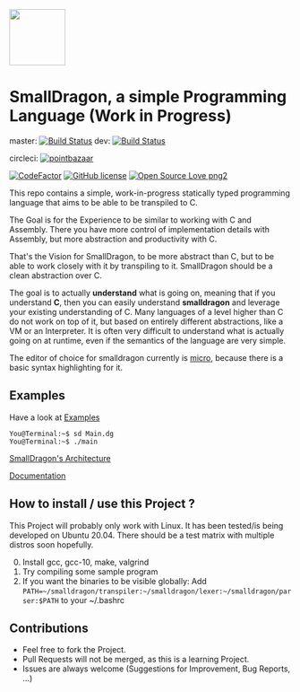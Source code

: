 <img src="https://raw.githubusercontent.com/pointbazaar/smalldragon/dev/lexer/img/dragon-logo.svg" width="100" height="100"/>

# SmallDragon, a simple Programming Language (Work in Progress) 
master: [![Build Status](https://travis-ci.org/pointbazaar/smalldragon.svg?branch=master)](https://travis-ci.org/pointbazaar/smalldragon)
dev: [![Build Status](https://travis-ci.org/pointbazaar/smalldragon.svg?branch=dev)](https://travis-ci.org/pointbazaar/smalldragon)


circleci:
[![pointbazaar](https://circleci.com/gh/pointbazaar/smalldragon.svg?style=shield)](https://app.circleci.com/pipelines/github/pointbazaar/smalldragon)

[![CodeFactor](https://www.codefactor.io/repository/github/pointbazaar/smalldragon/badge)](https://www.codefactor.io/repository/github/pointbazaar/smalldragon)
[![GitHub license](https://img.shields.io/github/license/pointbazaar/smalldragon.svg)](https://github.com/pointbazaar/smalldragon/blob/master/LICENSE)
[![Open Source Love png2](https://badges.frapsoft.com/os/v2/open-source.png?v=103)](https://github.com/ellerbrock/open-source-badges/)
 
This repo contains a simple, work-in-progress statically typed programming language that aims to be able to be transpiled to C.

The Goal is for the Experience to be similar to working with C and Assembly. 
There you have more control of implementation details with Assembly, but more abstraction and productivity with C.

That's the Vision for SmallDragon, to be more abstract than C, but to be able to work closely with it by transpiling to it. 
SmallDragon should be a clean abstraction over C.

The goal is to actually **understand** what is going on, meaning that if you understand **C**, then you can easily understand 
**smalldragon** and leverage your existing understanding of C. Many languages of a level higher than C do not work
on top of it, but based on entirely different abstractions, like a VM or an Interpreter. It is often very difficult to understand
what is actually going on at runtime, even if the semantics of the language are very simple. 


The editor of choice for smalldragon currently is [micro](https://micro-editor.github.io/), because there is a basic syntax highlighting for it.

## Examples
Have a look at [Examples](https://github.com/pointbazaar/smalldragon/tree/dev/examples)

```console
You@Terminal:~$ sd Main.dg
You@Terminal:~$ ./main
```

[SmallDragon's Architecture](https://raw.githubusercontent.com/pointbazaar/smalldragon/dev/docs/architecture.svg)

[Documentation](https://smalldragon.org)

## How to install / use this Project ?

This Project will probably only work with Linux.
It has been tested/is being developed on Ubuntu 20.04.
There should be a test matrix with multiple distros soon hopefully.

0. Install gcc, gcc-10, make, valgrind 
1. Try compiling some sample program
2. If you want the binaries to be visible globally:
   Add 
   ```PATH=~/smalldragon/transpiler:~/smalldragon/lexer:~/smalldragon/parser:$PATH```
   to your ~/.bashrc

## Contributions

- Feel free to fork the Project. 
- Pull Requests will not be merged, as this is a learning Project.
- Issues are always welcome (Suggestions for Improvement, Bug Reports, ...)
